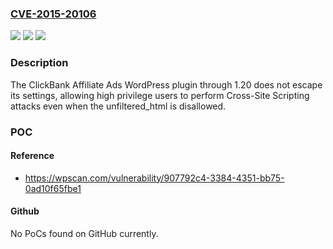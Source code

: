 ### [CVE-2015-20106](https://cve.mitre.org/cgi-bin/cvename.cgi?name=CVE-2015-20106)
![](https://img.shields.io/static/v1?label=Product&message=ClickBank%20Affiliate%20Ads&color=blue)
![](https://img.shields.io/static/v1?label=Version&message=1.20%3C%3D%201.20%20&color=brighgreen)
![](https://img.shields.io/static/v1?label=Vulnerability&message=CWE-79%20Cross-site%20Scripting%20(XSS)&color=brighgreen)

### Description

The ClickBank Affiliate Ads WordPress plugin through 1.20 does not escape its settings, allowing high privilege users to perform Cross-Site Scripting attacks even when the unfiltered_html is disallowed.

### POC

#### Reference
- https://wpscan.com/vulnerability/907792c4-3384-4351-bb75-0ad10f65fbe1

#### Github
No PoCs found on GitHub currently.

